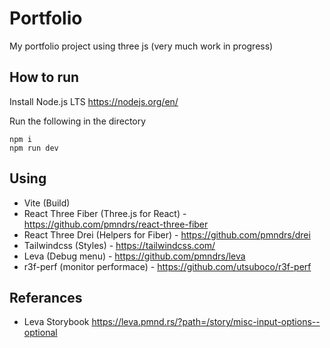 # Portfolio

My portfolio project using three js (very much work in progress)

## How to run
Install Node.js LTS https://nodejs.org/en/

Run the following in the directory

```
npm i
npm run dev
```

## Using
- Vite (Build) 
- React Three Fiber (Three.js for React) - https://github.com/pmndrs/react-three-fiber
- React Three Drei (Helpers for Fiber) - https://github.com/pmndrs/drei
- Tailwindcss (Styles) - https://tailwindcss.com/
- Leva (Debug menu) - https://github.com/pmndrs/leva
- r3f-perf (monitor performace) - https://github.com/utsuboco/r3f-perf


## Referances 
- Leva Storybook https://leva.pmnd.rs/?path=/story/misc-input-options--optional